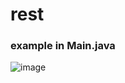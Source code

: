 # rest

### example in Main.java

![image](https://github.com/petxmr/rest/assets/111649405/b6e54a01-e3f9-4291-94f5-1bd605817556)
